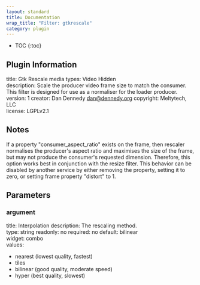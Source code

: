```yaml
---
layout: standard
title: Documentation
wrap_title: "Filter: gtkrescale"
category: plugin
---
```

* TOC
{:toc}

## Plugin Information

title: Gtk Rescale
media types:
Video  Hidden  
description: Scale the producer video frame size to match the consumer. This filter is designed for use as a normaliser for the loader producer.
version: 1
creator: Dan Dennedy <dan@dennedy.org>
copyright: Meltytech, LLC  
license: LGPLv2.1  

## Notes

If a property &quot;consumer_aspect_ratio&quot; exists on the frame, then rescaler normalises the producer&#39;s aspect ratio and maximises the size of the frame, but may not produce the consumer&#39;s requested dimension. Therefore, this option works best in conjunction with the resize filter. This behavior can be disabled by another service by either removing the property, setting it to zero, or setting frame property &quot;distort&quot; to 1.

## Parameters

### argument

title: Interpolation  description:
The rescaling method.  
type: string
readonly: no
required: no
default: bilinear  
widget: combo  
values:
* nearest (lowest quality, fastest)
* tiles
* bilinear (good quality, moderate speed)
* hyper (best quality, slowest)

